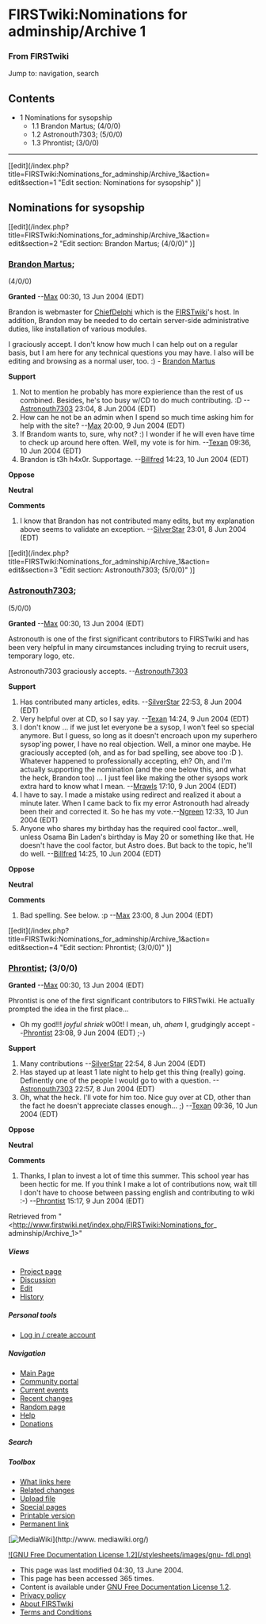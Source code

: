 # FIRSTwiki:Nominations for adminship/Archive 1

### From FIRSTwiki

Jump to: navigation, search

## Contents

  * 1 Nominations for sysopship
    * 1.1 Brandon Martus; (4/0/0)
    * 1.2 Astronouth7303; (5/0/0)
    * 1.3 Phrontist; (3/0/0)  
---  
  
[[edit](/index.php?title=FIRSTwiki:Nominations_for_adminship/Archive_1&action=
edit&section=1 "Edit section: Nominations for sysopship" )]

## Nominations for sysopship

[[edit](/index.php?title=FIRSTwiki:Nominations_for_adminship/Archive_1&action=
edit&section=2 "Edit section: Brandon Martus; \(4/0/0\)" )]

### [Brandon Martus](/index.php/User:Brandon_Martus "User:Brandon Martus" );
(4/0/0)

**Granted** \--[Max](/index.php/User:Max "User:Max" ) 00:30, 13 Jun 2004 (EDT) 

Brandon is webmaster for [ChiefDelphi](/index.php/ChiefDelphi "ChiefDelphi" )
which is the [FIRSTwiki](/index.php/FIRSTwiki "FIRSTwiki" )'s host. In
addition, Brandon may be needed to do certain server-side administrative
duties, like installation of various modules.

I graciously accept. I don't know how much I can help out on a regular basis,
but I am here for any technical questions you may have. I also will be editing
and browsing as a normal user, too. :) - [Brandon
Martus](/index.php/User:Brandon_Martus "User:Brandon Martus" )

  
**Support**

  1. Not to mention he probably has more expierience than the rest of us combined. Besides, he's too busy w/CD to do much contributing. :D --[Astronouth7303](/index.php/User:Astronouth7303 "User:Astronouth7303" ) 23:04, 8 Jun 2004 (EDT) 
  2. How can he not be an admin when I spend so much time asking him for help with the site? --[Max](/index.php/User:Max "User:Max" ) 20:00, 9 Jun 2004 (EDT) 
  3. If Brandom wants to, sure, why not? :) I wonder if he will even have time to check up around here often. Well, my vote is for him. --[Texan](/index.php/User:Texan "User:Texan" ) 09:36, 10 Jun 2004 (EDT) 
  4. Brandon is t3h h4x0r. Supportage. --[Billfred](/index.php/User:Billfred "User:Billfred" ) 14:23, 10 Jun 2004 (EDT) 

**Oppose**

**Neutral**

**Comments**

  1. I know that Brandon has not contributed many edits, but my explanation above seems to validate an exception. --[SilverStar](/index.php/User:SilverStar "User:SilverStar" ) 23:01, 8 Jun 2004 (EDT) 

[[edit](/index.php?title=FIRSTwiki:Nominations_for_adminship/Archive_1&action=
edit&section=3 "Edit section: Astronouth7303; \(5/0/0\)" )]

### [Astronouth7303](/index.php/User:Astronouth7303 "User:Astronouth7303" );
(5/0/0)

**Granted** \--[Max](/index.php/User:Max "User:Max" ) 00:30, 13 Jun 2004 (EDT) 

Astronouth is one of the first significant contributors to FIRSTwiki and has
been very helpful in many circumstances including trying to recruit users,
temporary logo, etc.

Astronouth7303 graciously accepts.
--[Astronouth7303](/index.php/User:Astronouth7303 "User:Astronouth7303" )

**Support**

  1. Has contributed many articles, edits. --[SilverStar](/index.php/User:SilverStar "User:SilverStar" ) 22:53, 8 Jun 2004 (EDT) 
  2. Very helpful over at CD, so I say yay. --[Texan](/index.php/User:Texan "User:Texan" ) 14:24, 9 Jun 2004 (EDT) 
  3. I don't know ... if we just let everyone be a sysop, I won't feel so special anymore. But I guess, so long as it doesn't encroach upon my superhero sysop'ing power, I have no real objection. Well, a minor one maybe. He graciously accepted (oh, and as for bad spelling, see above too :D ). Whatever happened to professionally accepting, eh? Oh, and I'm actually supporting the nomination (and the one below this, and what the heck, Brandon too) ... I just feel like making the other sysops work extra hard to know what I mean. --[Mrawls](/index.php/User:Mrawls "User:Mrawls" ) 17:10, 9 Jun 2004 (EDT) 
  4. I have to say. I made a mistake using redirect and realized it about a minute later. When I came back to fix my error Astronouth had already been their and corrected it. So he has my vote.--[Ngreen](/index.php/User:Ngreen "User:Ngreen" ) 12:33, 10 Jun 2004 (EDT) 
  5. Anyone who shares my birthday has the required cool factor...well, unless Osama Bin Laden's birthday is May 20 or something like that. He doesn't have the cool factor, but Astro does. But back to the topic, he'll do well. --[Billfred](/index.php/User:Billfred "User:Billfred" ) 14:25, 10 Jun 2004 (EDT) 

**Oppose**

**Neutral**

  
**Comments**

  1. Bad spelling. See below.  :p --[Max](/index.php/User:Max "User:Max" ) 23:00, 8 Jun 2004 (EDT) 

[[edit](/index.php?title=FIRSTwiki:Nominations_for_adminship/Archive_1&action=
edit&section=4 "Edit section: Phrontist; \(3/0/0\)" )]

### [Phrontist](/index.php/User:Phrontist "User:Phrontist" ); (3/0/0)

**Granted** \--[Max](/index.php/User:Max "User:Max" ) 00:30, 13 Jun 2004 (EDT) 

Phrontist is one of the first significant contributors to FIRSTwiki. He
actually prompted the idea in the first place...

  * Oh my god!!! *joyful shriek* w00t! I mean, uh, *ahem* I, grudgingly accept --[Phrontist](/index.php/User:Phrontist "User:Phrontist" ) 23:08, 9 Jun 2004 (EDT) ;-) 

**Support**

  1. Many contributions --[SilverStar](/index.php/User:SilverStar "User:SilverStar" ) 22:54, 8 Jun 2004 (EDT) 
  2. Has stayed up at least 1 late night to help get this thing (really) going. Definently one of the people I would go to with a question. --[Astronouth7303](/index.php/User:Astronouth7303 "User:Astronouth7303" ) 22:57, 8 Jun 2004 (EDT) 
  3. Oh, what the heck. I'll vote for him too. Nice guy over at CD, other than the fact he doesn't appreciate classes enough... ;) --[Texan](/index.php/User:Texan "User:Texan" ) 09:36, 10 Jun 2004 (EDT) 

**Oppose**

**Neutral**

**Comments**

  1. Thanks, I plan to invest a lot of time this summer. This school year has been hectic for me. If you think I make a lot of contributions now, wait till I don't have to choose between passing english and contributing to wiki :-) --[Phrontist](/index.php/User:Phrontist "User:Phrontist" ) 15:17, 9 Jun 2004 (EDT) 

Retrieved from "<http://www.firstwiki.net/index.php/FIRSTwiki:Nominations_for_
adminship/Archive_1>"

##### Views

  * [Project page](/index.php/FIRSTwiki:Nominations_for_adminship/Archive_1)
  * [Discussion](/index.php?title=FIRSTwiki_talk:Nominations_for_adminship/Archive_1&action=edit)
  * [Edit](/index.php?title=FIRSTwiki:Nominations_for_adminship/Archive_1&action=edit)
  * [History](/index.php?title=FIRSTwiki:Nominations_for_adminship/Archive_1&action=history)

##### Personal tools

  * [Log in / create account](/index.php?title=Special:Userlogin&returnto=FIRSTwiki:Nominations_for_adminship/Archive_1)

[](/index.php/Main_Page "Main Page" )

##### Navigation

  * [Main Page](/index.php/Main_Page)
  * [Community portal](/index.php/FIRSTwiki:Community_portal)
  * [Current events](/index.php/Current_events)
  * [Recent changes](/index.php/Special:Recentchanges)
  * [Random page](/index.php/Special:Random)
  * [Help](/index.php/Help:Contents)
  * [Donations](/index.php/FIRSTwiki:Site_support)

##### Search



##### Toolbox

  * [What links here](/index.php/Special:Whatlinkshere/FIRSTwiki:Nominations_for_adminship/Archive_1)
  * [Related changes](/index.php/Special:Recentchangeslinked/FIRSTwiki:Nominations_for_adminship/Archive_1)
  * [Upload file](/index.php/Special:Upload)
  * [Special pages](/index.php/Special:Specialpages)
  * [Printable version](/index.php?title=FIRSTwiki:Nominations_for_adminship/Archive_1&printable=yes)
  * [Permanent link](/index.php?title=FIRSTwiki:Nominations_for_adminship/Archive_1&oldid=39435)

[![MediaWiki](/skins/common/images/poweredby_mediawiki_88x31.png)](http://www.
mediawiki.org/)

[![GNU Free Documentation License 1.2](/stylesheets/images/gnu-
fdl.png)](http://www.gnu.org/copyleft/fdl.html)

  * This page was last modified 04:30, 13 June 2004.
  * This page has been accessed 365 times.
  * Content is available under [GNU Free Documentation License 1.2](http://www.gnu.org/copyleft/fdl.html "http://www.gnu.org/copyleft/fdl.html" ).
  * [Privacy policy](/index.php/FIRSTwiki:Privacy_policy "FIRSTwiki:Privacy policy" )
  * [About FIRSTwiki](/index.php/FIRSTwiki:About "FIRSTwiki:About" )
  * [Terms and Conditions](/index.php/FIRSTwiki:Terms_and_conditions "FIRSTwiki:Terms and conditions" )

